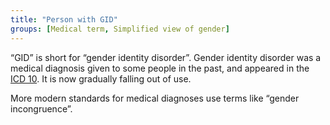 ```yaml
---
title: "Person with GID"
groups: [Medical term, Simplified view of gender]
---
```


“GID” is short for “gender identity disorder”. Gender identity disorder was a medical diagnosis given to some people in the past, and appeared in the [ICD 10](https://icd.who.int/browse10/2019/en#/F64.0). It is now gradually falling out of use.

More modern standards for medical diagnoses use terms like “gender incongruence”.